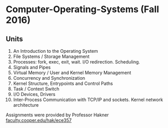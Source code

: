 # Computer-Operating-Systems (Fall 2016)

## Units
1. An Introduction to the Operating System
2. File Systems / Storage Management
3. Processes: fork, exec, exit, wait. I/O redirection. Scheduling.
4. Signals and Pipes
5. Virtual Memory / User and Kernel Memory Management
6. Concurrency and Synchronization
7. Kernel Structure, Entrypoints and Control Paths
8. Task / Context Switch
9. I/O Devices, Drivers
10. Inter-Process Communication with TCP/IP and sockets. Kernel network architecture

Assignments were provided by Professor Hakner
[faculty.cooper.edu/hak/ece357](faculty.cooper.edu/hak/ece357)
